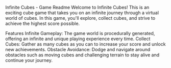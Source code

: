 Infinite Cubes - Game Readme
Welcome to Infinite Cubes! This is an exciting cube game that takes you on an infinite journey through a virtual world of cubes. In this game, you'll explore, collect cubes, and strive to achieve the highest score possible.

Features Infinite Gameplay: The game world is procedurally generated, offering an infinite and unique playing experience every time. Collect Cubes: Gather as many cubes as you can to increase your score and unlock new achievements. Obstacle Avoidance: Dodge and navigate around obstacles such as moving cubes and challenging terrain to stay alive and continue your journey.
